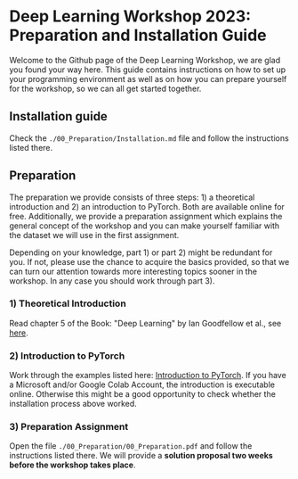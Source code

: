 # Deep Learning Workshop 2023: Preparation and Installation Guide

Welcome to the Github page of the Deep Learning Workshop, we are glad
you found your way here. This guide contains instructions on how to
set up your programming environment as well as on how you can 
prepare yourself for the workshop, so we can all get started together.

## Installation guide
Check the ``./00_Preparation/Installation.md`` file and follow the instructions listed there.

## Preparation
The preparation we provide consists of three steps: 1) a theoretical introduction and
2) an introduction to PyTorch. Both are available online for free. 
Additionally, we  provide a preparation assignment which explains the general concept of the workshop
and you can make yourself familiar with the dataset we will use in the first assignment.

Depending on your knowledge, part 1) or part 2) might be redundant for you. If not, please use the chance to
acquire the basics provided, so that we can turn our attention towards more interesting topics
sooner in the workshop. In any case you should work through part 3).

### 1) Theoretical Introduction
Read chapter 5 of the Book: "Deep Learning" by Ian Goodfellow et al., see
[here](https://www.deeplearningbook.org/).

### 2) Introduction to PyTorch
Work through the examples listed here: [Introduction to PyTorch](https://pytorch.org/tutorials/beginner/basics/intro.html).
If you have a Microsoft and/or Google Colab Account, the introduction is executable online. Otherwise this might
be a good opportunity to check whether the installation process above worked.

### 3) Preparation Assignment
Open the file ``./00_Preparation/00_Preparation.pdf`` and follow the instructions listed there. We will provide
a **solution proposal two weeks before the workshop takes place**.
